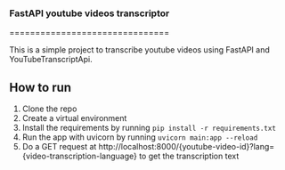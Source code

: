 ### FastAPI youtube videos transcriptor
===============================

This is a simple project to transcribe youtube videos using FastAPI and YouTubeTranscriptApi.

## How to run
1. Clone the repo
2. Create a virtual environment
3. Install the requirements by running `pip install -r requirements.txt`
4. Run the app with uvicorn by running `uvicorn main:app --reload`
5. Do a GET request at http://localhost:8000/{youtube-video-id}?lang={video-transcription-language} to get the transcription text
